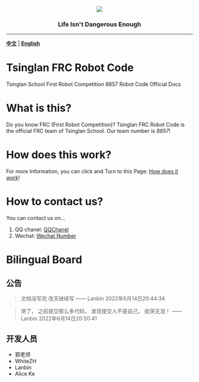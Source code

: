 <div align="center">
  <img src="https://cdn.jsdelivr.net/gh/ye-tutu/blog-cdn@main/picture/1650693278000.gif">
</div>
<h3 align="center">Life Isn't Dangerous Enough</h3>

<hr>

[**中文**](/docs/zh-cn/README.md) | [**English**](/docs/en-us/README.md)

# Tsinglan FRC Robot Code
Tsinglan School First Robot Competition 8857 Robot Code Official Docs

# What is this?
Do you know FRC (First Robot Competition)? Tsinglan FRC Robot Code is the official FRC team of Tsinglan School. Our team number is *8857*!

# How does this work?
For more Information, you can click and Turn to this Page: [How does it work](/docs/en-us/HowToUse.md)!

# How to contact us?
You can contact us on...
1. QQ chanel: [QQChanel](#)
2. Wechat: [Wechat Number](#)

# Bilingual Board

## 公告
> 文档没写完
> 改天继续写
> —— Lanbin 2022年6月14日20:44:34

> 哭了，
> 之前提交那么多代码，
> 发现提交人不是自己，
> 欲哭无泪！ —— Lanbin 2022年6月14日20:50:41

## 开发人员

- 郭老师
- WhiteZH
- Lanbin
- Alice Ke
 
